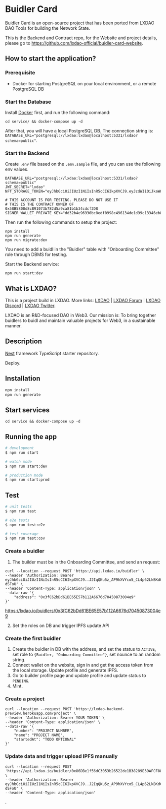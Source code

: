 # Buidler Card

Buidler Card is an open-source project that has been ported from LXDAO DAO Tools for building the Network State.

This is the Backend and Contract repo, for the Website and project details, please go to <https://github.com/lxdao-official/buidler-card-website>.

## How to start the application?

### Prerequisite

- Docker for starting PostgreSQL on your local environment, or a remote PostgreSQL DB

### Start the Database

Install [Docker](https://docs.docker.com/get-docker/) first, and run the following command:

```
cd service/ && docker-compose up -d
```

After that, you will have a local PostgreSQL DB. The connection string is: `DATABASE_URL="postgresql://lxdao:lxdao@localhost:5331/lxdao?schema=public"`.

### Start the Backend

Create `.env` file based on the `.env.sample` file, and you can use the following env values.

```
DATABASE_URL="postgresql://lxdao:lxdao@localhost:5331/lxdao?schema=public"
JWT_SECRET="lxdao"
NFT_STORAGE_TOKEN="eyJhbGciOiJIUzI1NiIsInR5cCI6IkpXVCJ9.eyJzdWIiOiJkaWQ6ZXRocjoweGM1YzlmRWIzOGYzMjQwZTJBQTVjNTE0Yjg1QTdBQTAzNmQxQ2JhOUYiLCJpc3MiOiJuZnQtc3RvcmFnZSIsImlhdCI6MTY3NjYyNzcwNzcwMSwibmFtZSI6InRlcyJ9.BgHRCj8rhUU19p39HFUdFQ1PtnG6fRhZ6Oe6TUdZsrI"

# THIS ACCOUNT IS FOR TESTING. PLEASE DO NOT USE IT
# THIS IS THE CONTRACT OWNER OF 0x58B5800d8c891073b782d5a9ca81b1b34cdcf2D8
SIGNER_WALLET_PRIVATE_KEY="dd32b4e96930bc8edf0998c496134de1d99c13346eb8b076b199630ef963752b"
```

Then run the following commands to setup the project:

```
npm install
npm run generate
npm run migrate:dev
```

You need to add a buidl in the "Buidler" table with "Onboarding Committee" role through DBMS for testing.

Start the Backend service:

```
npm run start:dev
```

## What is LXDAO?

This is a project build in LXDAO. More links: [LXDAO](https://lxdao.io/) | [LXDAO Forum](https://forum.lxdao.io/) | [LXDAO Discord](https://discord.lxdao.io) | [LXDAO Twitter](https://twitter.com/LXDAO_Official).

LXDAO is an R&D-focused DAO in Web3. Our mission is: To bring together buidlers to buidl and maintain valuable projects for Web3, in a sustainable manner.

## Description

[Nest](https://github.com/nestjs/nest) framework TypeScript starter repository.

Deploy.

## Installation

```bash
npm install
npm run generate
```

## Start services

```
cd service && docker-compose up -d
```

## Running the app

```bash
# development
$ npm run start

# watch mode
$ npm run start:dev

# production mode
$ npm run start:prod
```

## Test

```bash
# unit tests
$ npm run test

# e2e tests
$ npm run test:e2e

# test coverage
$ npm run test:cov
```

### Create a buidler

1. The builder must be in the Onboarding Committee, and send an request:

```
curl --location --request POST 'https://api.lxdao.io/buidler' \
--header 'Authorization: Bearer eyJhbGciOiJIUzI1NiIsInR5cCI6IkpXVCJ9..J2IqQKu5z_AP9hXVYco5_CL4p62LkBKdCIpMj-dSFoU' \
--header 'Content-Type: application/json' \
--data-raw '{
    "address": "0x3fC62bDd61BE65E57b112A6676d70450873004e9"
}'
```

https://lxdao.io/buidlers/0x3fC62bDd61BE65E57b112A6676d70450873004e9

2. Set the roles on DB and trigger IPFS update API

### Create the first buidler

1. Create the buidler in DB with the address, and set the status to `ACTIVE`, set role to `{Buidler, "Onboarding Committee"}`, set nounce to an random string.
2. Connect wallet on the website, sign in and get the access token from the local storage. Update profile and generate IPFS.
3. Go to builder profile page and update profile and update status to `PENDING`.
4. Mint.

### Create a project

```
curl --location --request POST 'https://lxdao-backend-preview.herokuapp.com/project' \
--header 'Authorization: Bearer YOUR TOKEN' \
--header 'Content-Type: application/json' \
--data-raw '{
    "number": "PROJECT NUMBER",
    "name": "PROJECT NAME",
    "startedAt": "TODO OPTIONAL"
}'
```

### Update data and trigger upload IPFS manually

```
curl --location --request POST 'https://api.lxdao.io/buidler/0x86DBe1f56dC3053b26522de1B38289E39AFCF884/uploadIPFS' \
--header 'Authorization: Bearer eyJhbGciOiJIUzI1NiIsInR5cCI6IkpXVCJ9..J2IqQKu5z_AP9hXVYco5_CL4p62LkBKdCIpMj-dSFoU' \
--header 'Content-Type: application/json'
```

.
